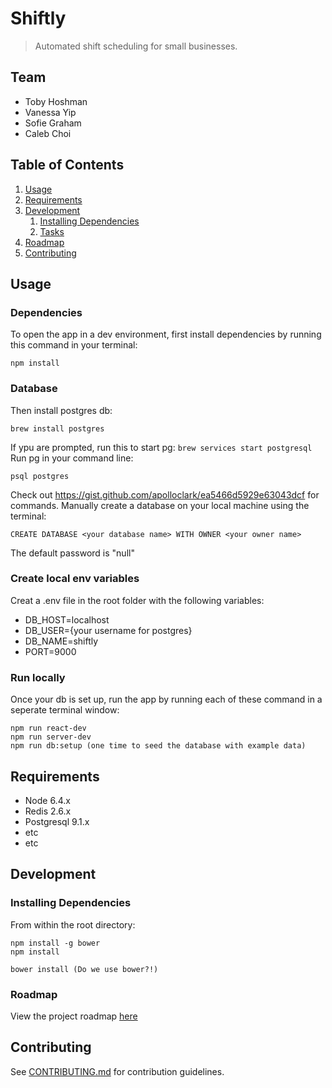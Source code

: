 # Shiftly
> Automated shift scheduling for small businesses.

## Team

  - Toby Hoshman
  - Vanessa Yip
  - Sofie Graham
  - Caleb Choi


## Table of Contents

1. [Usage](#Usage)
1. [Requirements](#requirements)
1. [Development](#development)
    1. [Installing Dependencies](#installing-dependencies)
    1. [Tasks](#tasks)
1. [Roadmap](#roadmap)
1. [Contributing](#contributing)

## Usage
### Dependencies
To open the app in a dev environment, first install dependencies by running this command in your terminal:
```
npm install
```

### Database
Then install postgres db:
```
brew install postgres
```
If ypu are prompted, run this to start pg: `brew services start postgresql`
Run pg in your command line:
```
psql postgres
```
Check out https://gist.github.com/apolloclark/ea5466d5929e63043dcf for commands.
Manually create a database on your local machine using the terminal:
```
CREATE DATABASE <your database name> WITH OWNER <your owner name>
```
The default password is "null"
### Create local env variables
Creat a .env file in the root folder with the following variables:
- DB_HOST=localhost
- DB_USER={your username for postgres}
- DB_NAME=shiftly
- PORT=9000
### Run locally
Once your db is set up, run the app by running each of these command in a seperate terminal window:
```
npm run react-dev
npm run server-dev
npm run db:setup (one time to seed the database with example data)
```


## Requirements

- Node 6.4.x
- Redis 2.6.x
- Postgresql 9.1.x
- etc
- etc

## Development

### Installing Dependencies

From within the root directory:

```
npm install -g bower
npm install

bower install (Do we use bower?!)
```

### Roadmap

View the project roadmap [here](LINK_TO_DOC)


## Contributing

See [CONTRIBUTING.md](CONTRIBUTING.md) for contribution guidelines.
